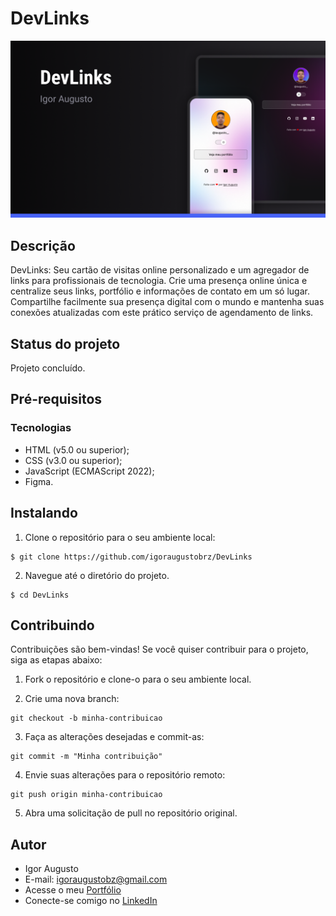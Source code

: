 # DevLinks

<div align="center">
<img src="assets/preview.png" width="2000px" alt="Imagem do site" title="Imagem do site"/>
</div>

## Descrição

DevLinks: Seu cartão de visitas online personalizado e um agregador de links para profissionais de tecnologia. Crie uma presença online única e centralize seus links, portfólio e informações de contato em um só lugar. Compartilhe facilmente sua presença digital com o mundo e mantenha suas conexões atualizadas com este prático serviço de agendamento de links.

## Status do projeto

Projeto concluído.

## Pré-requisitos

### Tecnologias

- HTML (v5.0 ou superior);
- CSS (v3.0 ou superior);
- JavaScript (ECMAScript 2022);
- Figma.

## Instalando

1. Clone o repositório para o seu ambiente local:

```
$ git clone https://github.com/igoraugustobrz/DevLinks
```

2. Navegue até o diretório do projeto.

```
$ cd DevLinks
```

## Contribuindo

Contribuições são bem-vindas! Se você quiser contribuir para o projeto, siga as etapas abaixo:

1. Fork o repositório e clone-o para o seu ambiente local.

2. Crie uma nova branch:

```
git checkout -b minha-contribuicao
```

3. Faça as alterações desejadas e commit-as:

```
git commit -m "Minha contribuição"
```

4. Envie suas alterações para o repositório remoto:

```
git push origin minha-contribuicao
```

5. Abra uma solicitação de pull no repositório original.

## Autor

- Igor Augusto
- E-mail: igoraugustobz@gmail.com
- Acesse o meu [Portfólio](https://iaugusto.vercel.app/)
- Conecte-se comigo no [LinkedIn](https://www.linkedin.com/in/igorbrz/)
